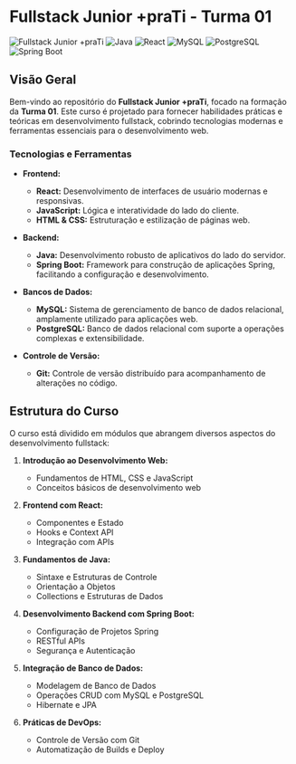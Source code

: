 # Fullstack Junior +praTi - Turma 01

![Fullstack Junior +praTi](https://img.shields.io/badge/Fullstack-Development-blueviolet)
![Java](https://img.shields.io/badge/Java-17-007396)
![React](https://img.shields.io/badge/React-17-61DAFB)
![MySQL](https://img.shields.io/badge/MySQL-5.7-4479A1)
![PostgreSQL](https://img.shields.io/badge/PostgreSQL-13-336791)
![Spring Boot](https://img.shields.io/badge/Spring%20Boot-2.5.0-6DB33F)

## Visão Geral

Bem-vindo ao repositório do **Fullstack Junior +praTi**, focado na formação da **Turma 01**. Este curso é projetado para fornecer habilidades práticas e teóricas em desenvolvimento fullstack, cobrindo tecnologias modernas e ferramentas essenciais para o desenvolvimento web.

### Tecnologias e Ferramentas

- **Frontend:**
  - **React:** Desenvolvimento de interfaces de usuário modernas e responsivas.
  - **JavaScript:** Lógica e interatividade do lado do cliente.
  - **HTML & CSS:** Estruturação e estilização de páginas web.

- **Backend:**
  - **Java:** Desenvolvimento robusto de aplicativos do lado do servidor.
  - **Spring Boot:** Framework para construção de aplicações Spring, facilitando a configuração e desenvolvimento.
  
- **Bancos de Dados:**
  - **MySQL:** Sistema de gerenciamento de banco de dados relacional, amplamente utilizado para aplicações web.
  - **PostgreSQL:** Banco de dados relacional com suporte a operações complexas e extensibilidade.

- **Controle de Versão:**
  - **Git:** Controle de versão distribuído para acompanhamento de alterações no código.

## Estrutura do Curso

O curso está dividido em módulos que abrangem diversos aspectos do desenvolvimento fullstack:

1. **Introdução ao Desenvolvimento Web:**
   - Fundamentos de HTML, CSS e JavaScript
   - Conceitos básicos de desenvolvimento web

2. **Frontend com React:**
   - Componentes e Estado
   - Hooks e Context API
   - Integração com APIs

3. **Fundamentos de Java:**
   - Sintaxe e Estruturas de Controle
   - Orientação a Objetos
   - Collections e Estruturas de Dados

4. **Desenvolvimento Backend com Spring Boot:**
   - Configuração de Projetos Spring
   - RESTful APIs
   - Segurança e Autenticação

5. **Integração de Banco de Dados:**
   - Modelagem de Banco de Dados
   - Operações CRUD com MySQL e PostgreSQL
   - Hibernate e JPA

6. **Práticas de DevOps:**
   - Controle de Versão com Git
   - Automatização de Builds e Deploy
